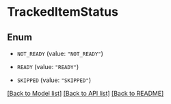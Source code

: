 # TrackedItemStatus

## Enum


* `NOT_READY` (value: `"NOT_READY"`)

* `READY` (value: `"READY"`)

* `SKIPPED` (value: `"SKIPPED"`)


[[Back to Model list]](../README.md#documentation-for-models) [[Back to API list]](../README.md#documentation-for-api-endpoints) [[Back to README]](../README.md)


